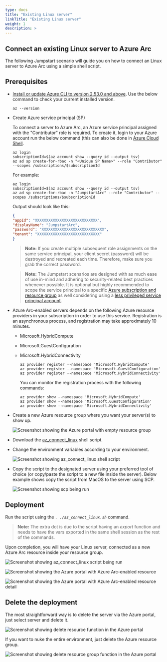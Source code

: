 ```yaml
---
type: docs
title: "Existing Linux server"
linkTitle: "Existing Linux server"
weight: 1
description: >
---
```


## Connect an existing Linux server to Azure Arc

The following Jumpstart scenario will guide you on how to connect an Linux server to Azure Arc using a simple shell script.

## Prerequisites

- [Install or update Azure CLI to version 2.53.0 and above](https://learn.microsoft.com/cli/azure/install-azure-cli?view=azure-cli-latest). Use the below command to check your current installed version.

  ```shell
  az --version
  ```

- Create Azure service principal (SP)

    To connect a server to Azure Arc, an Azure service principal assigned with the "Contributor" role is required. To create it, login to your Azure account run the below command (this can also be done in [Azure Cloud Shell](https://shell.azure.com/).

    ```shell
    az login
    subscriptionId=$(az account show --query id --output tsv)
    az ad sp create-for-rbac -n "<Unique SP Name>" --role "Contributor" --scopes /subscriptions/$subscriptionId
    ```

    For example:

    ```shell
    az login
    subscriptionId=$(az account show --query id --output tsv)
    az ad sp create-for-rbac -n "JumpstartArc" --role "Contributor" --scopes /subscriptions/$subscriptionId
    ```

    Output should look like this:

    ```json
    {
    "appId": "XXXXXXXXXXXXXXXXXXXXXXXXXXXX",
    "displayName": "JumpstartArc",
    "password": "XXXXXXXXXXXXXXXXXXXXXXXXXXXX",
    "tenant": "XXXXXXXXXXXXXXXXXXXXXXXXXXXX"
    }
    ```

    > **Note:** If you create multiple subsequent role assignments on the same service principal, your client secret (password) will be destroyed and recreated each time. Therefore, make sure you grab the correct password.

    > **Note:** The Jumpstart scenarios are designed with as much ease of use in-mind and adhering to security-related best practices whenever possible. It is optional but highly recommended to scope the service principal to a specific [Azure subscription and resource group](https://learn.microsoft.com/cli/azure/ad/sp?view=azure-cli-latest) as well considering using a [less privileged service principal account](https://learn.microsoft.com/azure/role-based-access-control/best-practices).

- Azure Arc-enabled servers depends on the following Azure resource providers in your subscription in order to use this service. Registration is an asynchronous process, and registration may take approximately 10 minutes.

  - Microsoft.HybridCompute
  - Microsoft.GuestConfiguration
  - Microsoft.HybridConnectivity

      ```shell
      az provider register --namespace 'Microsoft.HybridCompute'
      az provider register --namespace 'Microsoft.GuestConfiguration'
      az provider register --namespace 'Microsoft.HybridConnectivity'
      ```

      You can monitor the registration process with the following commands:

      ```shell
      az provider show --namespace 'Microsoft.HybridCompute'
      az provider show --namespace 'Microsoft.GuestConfiguration'
      az provider show --namespace 'Microsoft.HybridConnectivity'
      ```

- Create a new Azure resource group where you want your server(s) to show up.

    ![Screenshot showing the Azure portal with empty resource group](./01.png)

- Download the [az_connect_linux](https://github.com/microsoft/azure_arc/blob/main/azure_arc_servers_jumpstart/scripts/az_connect_linux.sh) shell script.

- Change the environment variables according to your environment.

    ![Screenshot showing az_connect_linux shell script](./02.png)

- Copy the script to the designated server using your preferred tool of choice (or copy/paste the script to a new file inside the server). Below example shows copy the script from MacOS to the server using SCP.

    ![Screenshot showing scp being run](./03.png)

## Deployment

Run the script using the _`. ./az_connect_linux.sh`_ command.

> **Note:** The extra dot is due to the script having an *export* function and needs to have the vars exported in the same shell session as the rest of the commands.

Upon completion, you will have your Linux server, connected as a new Azure Arc resource inside your resource group.

![Screenshot showing az_connect_linux script being run](./04.png)

![Screenshot showing the Azure portal with Azure Arc-enabled resource](./05.png)

![Screenshot showing the Azure portal with Azure Arc-enabled resource detail](./06.png)

## Delete the deployment

The most straightforward way is to delete the server via the Azure portal, just select server and delete it.

![Screenshot showing delete resource function in the Azure portal](./07.png)

If you want to nuke the entire environment, just delete the Azure resource group.

![Screenshot showing delete resource group function in the Azure portal](./08.png)
